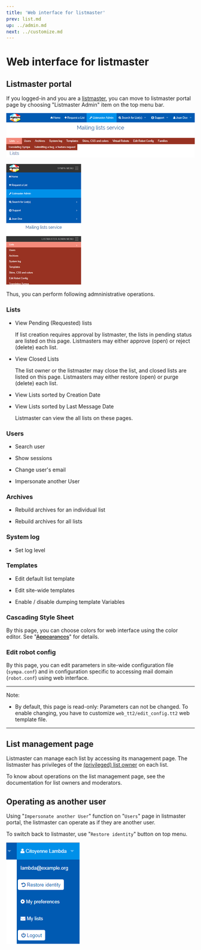 ```yaml
---
title: 'Web interface for listmaster'
prev: list.md
up: ../admin.md
next: ../customize.md
---
```


Web interface for listmaster
============================

Listmaster portal
-----------------

If you logged-in and you are a [listmaster](../customize/basics-roles.md),
you can move to listmaster portal page by choosing "Listmaster Admin" item on
the top menu bar.

![Menu of listmaster portal](../media/serveradmin_menu.png)

![Menu of listmaster portal (mobile mode)](../media/serveradmin_menu_mobile.png)

Thus, you can perform following admninistrative operations.

### Lists

  - View Pending (Requested) lists

    If list creation requires approval by listmaster, the lists in pending
    status are listed on this page. Listmasters may either approve (open) or
    reject (delete) each list.

  - View Closed Lists

    The list owner or the listmaster may close the list, and closed lists are
    listed on this page. Listmasters may either restore (open) or purge
    (delete) each list.

  - View Lists sorted by Creation Date
  - View Lists sorted by Last Message Date

    Listmaster can view the all lists on these pages.

### Users

  - Search user

  - Show sessions

  - Change user's email

  - Impersonate another User

### Archives

  - Rebuild archives for an individual list

  - Rebuild archives for all lists

### System log

  - Set log level

### Templates

  - Edit default list template

  - Edit site-wide templates

  - Enable / disable dumping template Variables

### Cascading Style Sheet

By this page, you can choose colors for web interface using the color editor.
See "~~[Appearances](../customize/appearances.md)~~" for details.

### Edit robot config

By this page, you can edit parameters in site-wide configuration file
(`sympa.conf`) and in configuration specific to accessing mail domain
(`robot.conf`) using web interface.

----
Note:

  * By default, this page is read-only: Parameters can not be changed.
    To enable changing, you have to customize `web_tt2/edit_config.tt2`
    web template file.

----

List management page
--------------------

Listmaster can manage each list by accessing its management page.
The listmaster has privileges of
the [(privileged) list owner](../customize/basics-roles.md) on each list.

To know about operations on the list management page, see the documentation
for list owners and moderators.

Operating as another user
-------------------------

Using "``Impersonate another User``" function on "``Users``" page in listmaster
portal, the listmaster can operate as if they are another user.

To switch back to listmaster, use "``Restore identity``" button on top menu.

!["Restore identity" button on top menu](../media/restore_identity.png)

